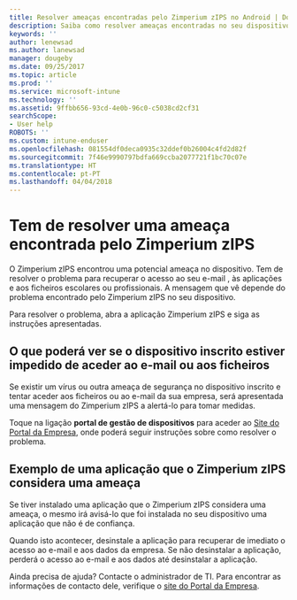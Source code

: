 ```yaml
---
title: Resolver ameaças encontradas pelo Zimperium zIPS no Android | Documentos da Microsoft
description: Saiba como resolver ameaças encontradas no seu dispositivo Android.
keywords: ''
author: lenewsad
ms.author: lanewsad
manager: dougeby
ms.date: 09/25/2017
ms.topic: article
ms.prod: ''
ms.service: microsoft-intune
ms.technology: ''
ms.assetid: 9ffbb656-93cd-4e0b-96c0-c5038cd2cf31
searchScope:
- User help
ROBOTS: ''
ms.custom: intune-enduser
ms.openlocfilehash: 081554df0deca0935c32ddef0b26004c4fd2d82f
ms.sourcegitcommit: 7f46e9990797bdfa669ccba2077721f1bc70c07e
ms.translationtype: HT
ms.contentlocale: pt-PT
ms.lasthandoff: 04/04/2018
---
```

# <a name="you-need-to-resolve-a-threat-found-by-zimperium-zips"></a>Tem de resolver uma ameaça encontrada pelo Zimperium zIPS

O Zimperium zIPS encontrou uma potencial ameaça no dispositivo. Tem de resolver o problema para recuperar o acesso ao seu e-mail , às aplicações e aos ficheiros escolares ou profissionais. A mensagem que vê depende do problema encontrado pelo Zimperium zIPS no seu dispositivo.

Para resolver o problema, abra a aplicação Zimperium zIPS e siga as instruções apresentadas.

## <a name="what-you-might-see-if-your-enrolled-device-is-blocked-from-accessing-email-or-files"></a>O que poderá ver se o dispositivo inscrito estiver impedido de aceder ao e-mail ou aos ficheiros

Se existir um vírus ou outra ameaça de segurança no dispositivo inscrito e tentar aceder aos ficheiros ou ao e-mail da sua empresa, será apresentada uma mensagem do Zimperium zIPS a alertá-lo para tomar medidas.

Toque na ligação **portal de gestão de dispositivos** para aceder ao [Site do Portal da Empresa](https://portal.manage.microsoft.com#HelpDeskDialog), onde poderá seguir instruções sobre como resolver o problema.

## <a name="example-of-an-app-that-zimperium-zips-sees-as-a-threat"></a>Exemplo de uma aplicação que o Zimperium zIPS considera uma ameaça

Se tiver instalado uma aplicação que o Zimperium zIPS considera uma ameaça, o mesmo irá avisá-lo que foi instalada no seu dispositivo uma aplicação que não é de confiança.

Quando isto acontecer, desinstale a aplicação para recuperar de imediato o acesso ao e-mail e aos dados da empresa. Se não desinstalar a aplicação, perderá o acesso ao e-mail e aos dados até desinstalar a aplicação.

Ainda precisa de ajuda? Contacte o administrador de TI. Para encontrar as informações de contacto dele, verifique o [site do Portal da Empresa](https://portal.manage.microsoft.com#HelpDeskDialog).
